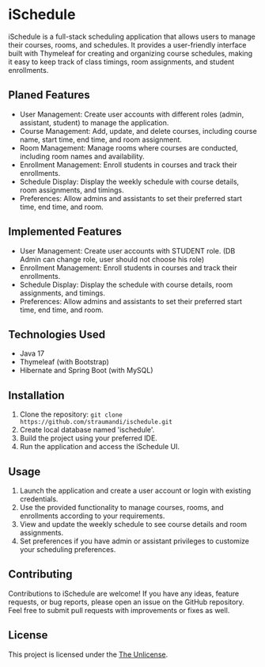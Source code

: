 # iSchedule

iSchedule is a full-stack scheduling application that allows users to manage their courses, rooms, and schedules. It provides a
user-friendly interface built with Thymeleaf for creating and organizing course schedules, making it easy to keep track
of class timings, room assignments, and student enrollments.

## Planed Features

- User Management: Create user accounts with different roles (admin, assistant, student) to manage the application.
- Course Management: Add, update, and delete courses, including course name, start time, end time, and room assignment.
- Room Management: Manage rooms where courses are conducted, including room names and availability.
- Enrollment Management: Enroll students in courses and track their enrollments.
- Schedule Display: Display the weekly schedule with course details, room assignments, and timings.
- Preferences: Allow admins and assistants to set their preferred start time, end time, and room.

## Implemented Features
- User Management: Create user accounts with STUDENT role. (DB Admin can change role, user should not choose his role)
- Enrollment Management: Enroll students in courses and track their enrollments.
- Schedule Display: Display the schedule with course details, room assignments, and timings.
- Preferences: Allow admins and assistants to set their preferred start time, end time, and room.

## Technologies Used

- Java 17
- Thymeleaf (with Bootstrap)
- Hibernate and Spring Boot (with MySQL)

## Installation

1. Clone the repository: `git clone https://github.com/straumandi/ischedule.git`
2. Create local database named 'ischedule'.
3. Build the project using your preferred IDE.
4. Run the application and access the iSchedule UI.

## Usage

1. Launch the application and create a user account or login with existing credentials.
2. Use the provided functionality to manage courses, rooms, and enrollments according to your requirements.
3. View and update the weekly schedule to see course details and room assignments.
4. Set preferences if you have admin or assistant privileges to customize your scheduling preferences.

## Contributing

Contributions to iSchedule are welcome! If you have any ideas, feature requests, or bug reports, please open an issue on
the GitHub repository. Feel free to submit pull requests with improvements or fixes as well.

## License

This project is licensed under the [The Unlicense](https://opensource.org/licenses/unlicense).
